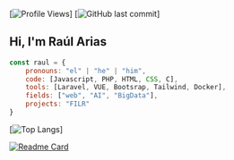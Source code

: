 [![Profile Views](https://komarev.com/ghpvc/?username=TH0RlN&color=brightgreen&label=Views&style=plastic)]
[![GitHub last commit](https://img.shields.io/github/last-commit/TH0RlN/TH0RlN?style=plastic)]
<h2>Hi, I'm Raúl Arias</h2>

```javascript
const raul = {
    pronouns: "el" | "he" | "him",
    code: [Javascript, PHP, HTML, CSS, C],
    tools: [Laravel, VUE, Bootsrap, Tailwind, Docker],
    fields: ["web", "AI", "BigData"],
    projects: "FILR"
}
```
[![Top Langs](https://github-readme-stats.vercel.app/api/top-langs/?username=TH0RlN&layout=compact&theme=dark)]

[![Readme Card](https://github-readme-stats.vercel.app/api/pin/?username=gabriel-rosmart&repo=filr-readme-stats)](https://github.com/anuraghazra/github-readme-stats)